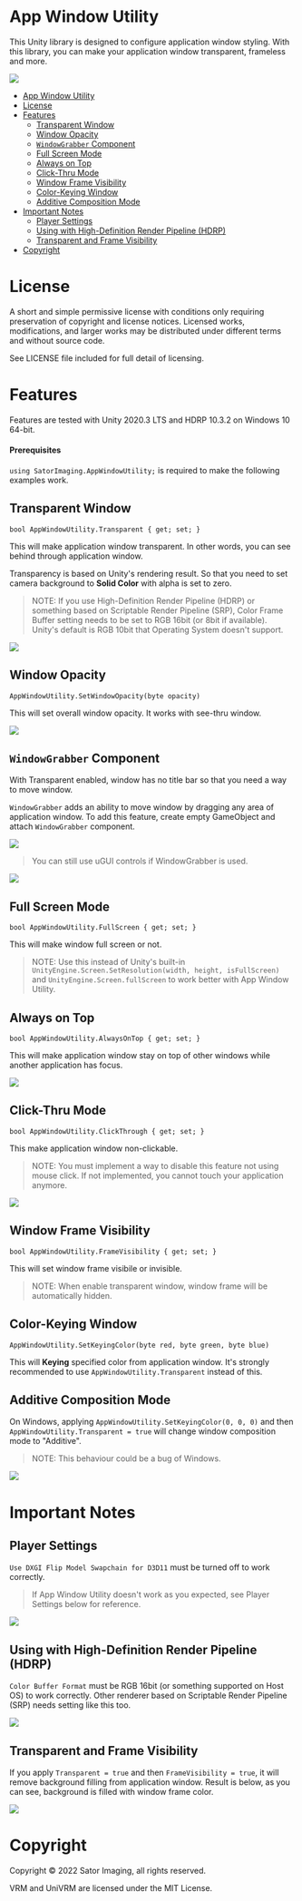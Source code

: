 App Window Utility
==================

This Unity library is designed to configure application window styling.
With this library, you can make your application window transparent, frameless and more.

![](https://github.com/sator-imaging/sator-imaging.github.io/blob/master/AppWindowUtility/images/Opacity.gif?raw=true)


- [App Window Utility](#app-window-utility)
- [License](#license)
- [Features](#features)
    - [Transparent Window](#transparent-window)
    - [Window Opacity](#window-opacity)
    - [`WindowGrabber` Component](#windowgrabber-component)
    - [Full Screen Mode](#full-screen-mode)
    - [Always on Top](#always-on-top)
    - [Click-Thru Mode](#click-thru-mode)
    - [Window Frame Visibility](#window-frame-visibility)
    - [Color-Keying Window](#color-keying-window)
    - [Additive Composition Mode](#additive-composition-mode)
- [Important Notes](#important-notes)
    - [Player Settings](#player-settings)
    - [Using with High-Definition Render Pipeline (HDRP)](#using-with-high-definition-render-pipeline-hdrp)
    - [Transparent and Frame Visibility](#transparent-and-frame-visibility)
- [Copyright](#copyright)



License
=======

A short and simple permissive license with conditions only requiring preservation of copyright and license notices. Licensed works, modifications, and larger works may be distributed under different terms and without source code.

See LICENSE file included for full detail of licensing.



Features
========

Features are tested with Unity 2020.3 LTS and HDRP 10.3.2 on Windows 10 64-bit.


#### Prerequisites

`using SatorImaging.AppWindowUtility;` is required to make the following examples work.


## Transparent Window

`bool AppWindowUtility.Transparent { get; set; }`

This will make application window transparent. In other words, you can see behind through application window.

Transparency is based on Unity's rendering result. So that you need to set camera background to **Solid Color** with alpha is set to zero.

> NOTE: If you use High-Definition Render Pipeline (HDRP) or something based on Scriptable Render Pipeline (SRP), Color Frame Buffer setting needs to be set to RGB 16bit (or 8bit if available). Unity's default is RGB 10bit that Operating System doesn't support.

![](https://github.com/sator-imaging/sator-imaging.github.io/blob/master/AppWindowUtility/images/Transparent.gif?raw=true)



## Window Opacity

`AppWindowUtility.SetWindowOpacity(byte opacity)`

This will set overall window opacity. It works with see-thru window.

![](https://github.com/sator-imaging/sator-imaging.github.io/blob/master/AppWindowUtility/images/Opacity.gif?raw=true)



## `WindowGrabber` Component

With Transparent enabled, window has no title bar so that you need a way to move window.

`WindowGrabber` adds an ability to move window by dragging any area of application window.
To add this feature, create empty GameObject and attach `WindowGrabber` component.

![](https://github.com/sator-imaging/sator-imaging.github.io/blob/master/AppWindowUtility/images/MoveWindow_WindowGrabber.png?raw=true)

> You can still use uGUI controls if WindowGrabber is used.

![](https://github.com/sator-imaging/sator-imaging.github.io/blob/master/AppWindowUtility/images/MoveWindow.gif?raw=true)



## Full Screen Mode

`bool AppWindowUtility.FullScreen { get; set; }`

This will make window full screen or not.

> NOTE: Use this instead of Unity's built-in `UnityEngine.Screen.SetResolution(width, height, isFullScreen)` and `UnityEngine.Screen.fullScreen` to work better with App Window Utility.




## Always on Top

`bool AppWindowUtility.AlwaysOnTop { get; set; }`

This will make application window stay on top of other windows while another application has focus.

![](https://github.com/sator-imaging/sator-imaging.github.io/blob/master/AppWindowUtility/images/AlwaysOnTop.gif?raw=true)



## Click-Thru Mode

`bool AppWindowUtility.ClickThrough { get; set; }`

This make application window non-clickable.

> NOTE: You must implement a way to disable this feature not using mouse click. If not implemented, you cannot touch your application anymore.

![](https://github.com/sator-imaging/sator-imaging.github.io/blob/master/AppWindowUtility/images/ClickThru_B.gif?raw=true)



## Window Frame Visibility

`bool AppWindowUtility.FrameVisibility { get; set; }`

This will set window frame visibile or invisible.

> NOTE: When enable transparent window, window frame will be automatically hidden.



## Color-Keying Window

`AppWindowUtility.SetKeyingColor(byte red, byte green, byte blue)`

This will **Keying** specified color from application window.
It's strongly recommended to use `AppWindowUtility.Transparent` instead of this.



## Additive Composition Mode

On Windows, applying `AppWindowUtility.SetKeyingColor(0, 0, 0)` and then `AppWindowUtility.Transparent = true` will change window composition mode to "Additive".

> NOTE: This behaviour could be a bug of Windows.

![](https://github.com/sator-imaging/sator-imaging.github.io/blob/master/AppWindowUtility/images/AdditiveComposition.gif?raw=true)



Important Notes
===============


## Player Settings

`Use DXGI Flip Model Swapchain for D3D11` must be turned off to work correctly.

> If App Window Utility doesn't work as you expected, see Player Settings below for reference.

![](https://github.com/sator-imaging/sator-imaging.github.io/blob/master/AppWindowUtility/images/Notes_PlayerSettings.png?raw=true)



## Using with High-Definition Render Pipeline (HDRP)

`Color Buffer Format` must be RGB 16bit (or something supported on Host OS) to work correctly.
Other renderer based on Scriptable Render Pipeline (SRP) needs setting like this too.

![](https://github.com/sator-imaging/sator-imaging.github.io/blob/master/AppWindowUtility/images/Notes_HDRP.png?raw=true)



## Transparent and Frame Visibility

If you apply `Transparent = true` and then `FrameVisibility = true`, it will remove background filling from application window. Result is below, as you can see, background is filled with window frame color.

![](https://github.com/sator-imaging/sator-imaging.github.io/blob/master/AppWindowUtility/images/Notes_TransparentThenShowFrame.gif?raw=true)



Copyright
=========

Copyright &copy; 2022 Sator Imaging, all rights reserved.

VRM and UniVRM are licensed under the MIT License.
